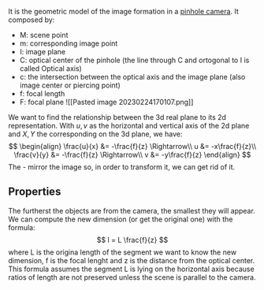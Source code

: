 It is the geometric model of the image formation in a [pinhole camera](https://en.wikipedia.org/wiki/Pinhole_camera).
It composed by:
- M: scene point
- m: corresponding image point
- I: image plane
- C: optical center of the pinhole (the line through C and ortogonal to I is called Optical axis)
- c: the intersection between the optical axis and the image plane (also image center or piercing point)
- f: focal length
- F: focal plane
![[Pasted image 20230224170107.png]]

We want to find the relationship between the 3d real plane to its 2d representation.
With $u, v$ as the horizontal and vertical axis of the 2d plane and $X,Y$ the corresponding on the 3d plane, we have:
$$
\begin{align}
\frac{u}{x} &= -\frac{f}{z} \Rightarrow\\
u &= -x\frac{f}{z}\\
\frac{v}{y} &= -\frac{f}{z} \Rightarrow\\
v &= -y\frac{f}{z}
\end{align}
$$
The - mirror the image so, in order to transform it, we can get rid of it.


## Properties

The furtherst the objects are from the camera, the smallest they will appear. We can compute the new dimension (or get the original one) with the formula:
$$
l = L \frac{f}{z}
$$
where L is the origina length of the segment we want to know the new dimension, f is the focal lenght and z is the distance from the optical center. This formula assumes the segment L is lying on the horizontal axis because ratios of length are not preserved unless the scene is parallel to the camera.
